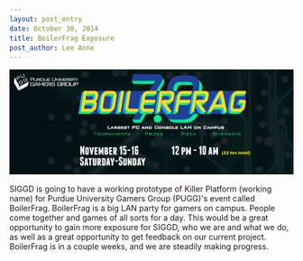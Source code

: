 ```yaml
---
layout: post_entry
date: October 30, 2014
title: BoilerFrag Exposure
post_author: Lee Anne
---
```


![alt text](/img/boilerFrag7.0.jpg "BoilerFrag 7.0")

SIGGD is going to have a working prototype of Killer Platform (working name) for Purdue University Gamers Group (PUGG)'s
event called BoilerFrag.  BoilerFrag is a big LAN party for gamers on campus.  People come together and games of all sorts for a day.
  This would be a great opportunity to gain more exposure for SIGGD, who we are and what we do, as well as a great opportunity to get feedback on our current project.
  BoilerFrag is in a couple weeks, and we are steadily making progress.
